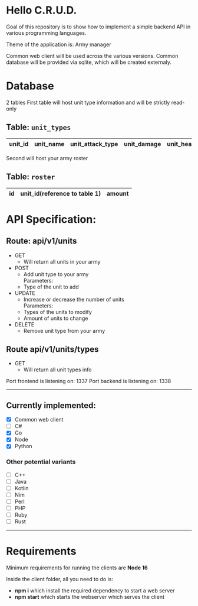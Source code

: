 # Hello C.R.U.D.

Goal of this repository is to show how to implement a simple backend API in various programming languages.

Theme of the application is:
Army manager

Common web client will be used across the various versions.
Common database will be provided via sqlite, which will be created externaly.

# Database
2 tables 
First table will host unit type information and will be strictly read-only

## Table: ``unit_types``
| unit_id | unit_name | unit_attack_type | unit_damage | unit_health | unit_cost |
| ------- | --------- | ---------------- | ----------- | ----------- | --------- |

Second will host your army roster
## Table: ``roster``
| id | unit_id(reference to table 1) | amount |
| -- | ----------------------------- | ------ |


# API Specification:
## Route: api/v1/units

- GET  
  - Will return all units in your army
- POST
  - Add unit type to your army  
  Parameters:
  - Type of the unit to add
- UPDATE
  - Increase or decrease the number of units  
  Parameters:
  - Types of the units to modify
  - Amount of units to change
- DELETE
  - Remove unit type from your army
 
 ## Route api/v1/units/types
 - GET
   - Will return all unit types info
 

Port frontend is listening on: 1337
Port backend is listening on: 1338

------
## Currently implemented:

- [x] Common web client  
- [ ] C#
- [x] Go
- [x] Node
- [x] Python

### Other potential variants
- [ ] C++
- [ ] Java
- [ ] Kotlin
- [ ] Nim
- [ ] Perl
- [ ] PHP
- [ ] Ruby
- [ ] Rust

------

# Requirements
Minimum requirements for running the clients are **Node 16**

Inside the client folder, all you need to do is:
- **npm i** which install the required dependency to start a web server
- **npm start** which starts the webserver which serves the client